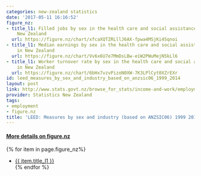 ```yaml
---
categories: new-zealand statistics
date: '2017-05-11 16:16:52'
figure_nz:
- title_l1: Filled jobs by sex in the health care and social assistance industry in
    New Zealand
  url: https://figure.nz/chart/xfcaXQTZRLllJ6AX-fpwa4MSjKi45qnoi
- title_l1: Median earnings by sex in the health care and social assistance industry
    in New Zealand
  url: https://figure.nz/chart/Vv6x6U7e7MmDsLBw-eiW2PWuMejN5kLl6
- title_l1: Worker turnover rate by sex in the health care and social assistance industry
    in New Zealand
  url: https://figure.nz/chart/6bHx7vzvPizoN0XW-7K3LPlCyt0XZrEXr
id: leed_measures_by_sex_and_industry_based_on_anzsic06_1999_2014
layout: post
link: http://www.stats.govt.nz/browse_for_stats/income-and-work/employment_and_unemployment/leed-annual-technical-notes.aspx
provider: Statistics New Zealand
tags:
- employment
- figure.nz
title: 'LEED: Measures by sex and industry (based on ANZSIC06) 1999 2014'
---
```


<h4><u> More details on figure.nz</u></h4>
{% for item in page.figure_nz%}
<ul class="post-list">
    <li><a href="{{ item.url }}">{{ item.title_l1 }}</a></li>
{% endfor %}
</ul>